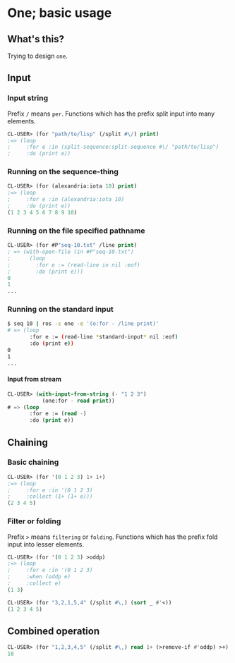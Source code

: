# One; basic usage

## What's this?

Trying to design `one`.

## Input

### Input string

Prefix `/` means `per`. Functions which has the prefix split input into many elements.

```lisp
CL-USER> (for "path/to/lisp" (/split #\/) print)
;=> (loop
;     :for e :in (split-sequence:split-sequence #\/ "path/to/lisp")
;     :do (print e))
```

### Running on the sequence-thing

```lisp
CL-USER> (for (alexandria:iota 10) print)
;=> (loop
;     :for e :in (alexandria:iota 10)
;     :do (print e))
(1 2 3 4 5 6 7 8 9 10)
```

### Running on the file specified pathname

```lisp
CL-USER> (for #P"seq-10.txt" /line print)
; => (with-open-file (in #P"seq-10.txt")
;      (loop
;        :for e := (read-line in nil :eof)
;        :do (print e)))
0
1
...
```

### Running on the standard input

```sh
$ seq 10 | ros -s one -e '(o:for - /line print)'
# => (loop
       :for e := (read-line *standard-input* nil :eof)
       :do (print e))
0
1
...
```

#### Input from stream

```lisp
CL-USER> (with-input-from-string (- "1 2 3")
           (one:for - read print))
# => (loop
       :for e := (read -)
       :do (print e))
```

## Chaining

### Basic chaining

```lisp
CL-USER> (for '(0 1 2 3) 1+ 1+)
;=> (loop
;     :for e :in '(0 1 2 3)
;     :collect (1+ (1+ e)))
(2 3 4 5)
```

### Filter or folding

Prefix `>` means `filtering` or `folding`. Functions which has the prefix fold input into lesser elements.

```lisp
CL-USER> (for '(0 1 2 3) >oddp)
;=> (loop
;     :for e :in '(0 1 2 3)
;     :when (oddp e)
;     :collect e)
(1 3)
```


```lisp
CL-USER> (for "3,2,1,5,4" (/split #\,) (sort _ #'<))
(1 2 3 4 5)
```

## Combined operation

```lisp
CL-USER> (for "1,2,3,4,5" (/split #\,) read 1+ (>remove-if #'oddp) >+)
18
```
